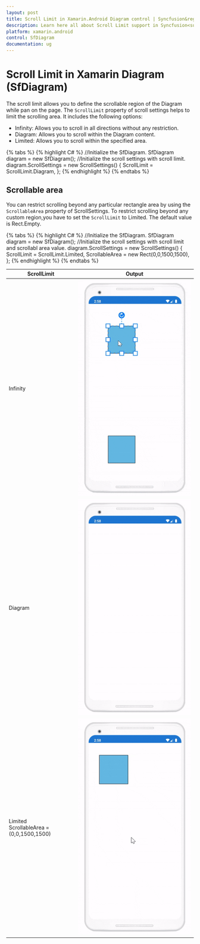 ```yaml
---
layout: post
title: Scroll Limit in Xamarin.Android Diagram control | Syncfusion&reg;
description: Learn here all about Scroll Limit support in Syncfusion<sup>&reg;</sup>; Xamarin.Android Diagram (SfDiagram) control, its elements and more.
platform: xamarin.android
control: SfDiagram
documentation: ug
---
```


# Scroll Limit in Xamarin Diagram (SfDiagram)

The scroll limit allows you to define the scrollable region of the Diagram while pan on the page. The `ScrollLimit` property of scroll settings helps to limit the scrolling area. It includes the following options:

* Infinity: Allows you to scroll in all directions without any restriction.
* Diagram: Allows you to scroll within the Diagram content.
* Limited: Allows you to scroll within the specified area.

{% tabs %}
{% highlight C# %}
//Initialize the SfDiagram.
SfDiagram diagram = new SfDiagram();
//Initialize the scroll settings with scroll limit.
diagram.ScrollSettings = new ScrollSettings()
{
    ScrollLimit = ScrollLimit.Diagram,
};
{% endhighlight %}
{% endtabs %}

## Scrollable area

You can restrict scrolling beyond any particular rectangle area by using the `ScrollableArea` property of ScrollSettings. To restrict scrolling beyond any custom region,you have to set the `ScrollLimit` to Limited. The default value is Rect.Empty.

{% tabs %}
{% highlight C# %}
//Initialize the SfDiagram.
SfDiagram diagram = new SfDiagram();
//Initialize the scroll settings with scroll limit and scrollabl area value.
diagram.ScrollSettings = new ScrollSettings()
{
    ScrollLimit = ScrollLimit.Limited,
    ScrollableArea = new Rect(0,0,1500,1500),
};
{% endhighlight %}
{% endtabs %}

| ScrollLimit | Output |
|---|---|
| Infinity |![ScrollLimit infinity](ScrollSettings_Images/ScrollLimit_Infinity.gif) |
| Diagram |![ScrollLimit Diagram](ScrollSettings_Images/ScrollLimit_DiagramContent.gif) |
| Limited <br> ScrollableArea = (0,0,1500,1500) | ![ScrollLimit Limited](ScrollSettings_Images/ScrollLimit_Limited.gif) |
